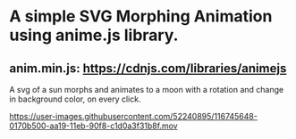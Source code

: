 # A simple SVG Morphing Animation using anime.js library.

## anim.min.js: https://cdnjs.com/libraries/animejs

A svg of a sun morphs and animates to a moon with a rotation and change in background color, on every click.


https://user-images.githubusercontent.com/52240895/116745648-0170b500-aa19-11eb-90f8-c1d0a3f31b8f.mov

